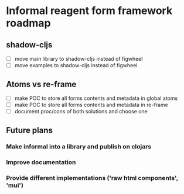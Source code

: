 # Informal reagent form framework roadmap

## shadow-cljs
- [ ] move main library to shadow-cljs instead of figwheel
- [ ] move examples to shadow-cljs instead of figwheel

## Atoms vs re-frame
- [ ] make POC to store all forms contents and metadata in global atoms
- [ ] make POC to store all forms contents and metadata in re-frame
- [ ] document proc/cons of both solutions and choose one

## Future plans
### Make informal into a library and publish on clojars
### Improve documentation
### Provide different implementations ('raw html components', 'mui')
